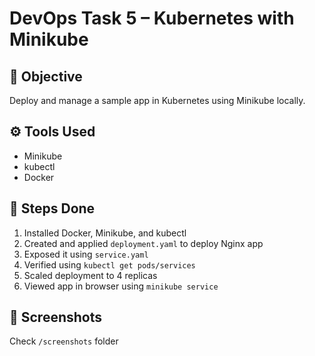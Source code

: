 # DevOps Task 5 – Kubernetes with Minikube

## 🧠 Objective
Deploy and manage a sample app in Kubernetes using Minikube locally.

## ⚙️ Tools Used
- Minikube
- kubectl
- Docker

## 📄 Steps Done
1. Installed Docker, Minikube, and kubectl
2. Created and applied `deployment.yaml` to deploy Nginx app
3. Exposed it using `service.yaml`
4. Verified using `kubectl get pods/services`
5. Scaled deployment to 4 replicas
6. Viewed app in browser using `minikube service`

## 📸 Screenshots
Check `/screenshots` folder

